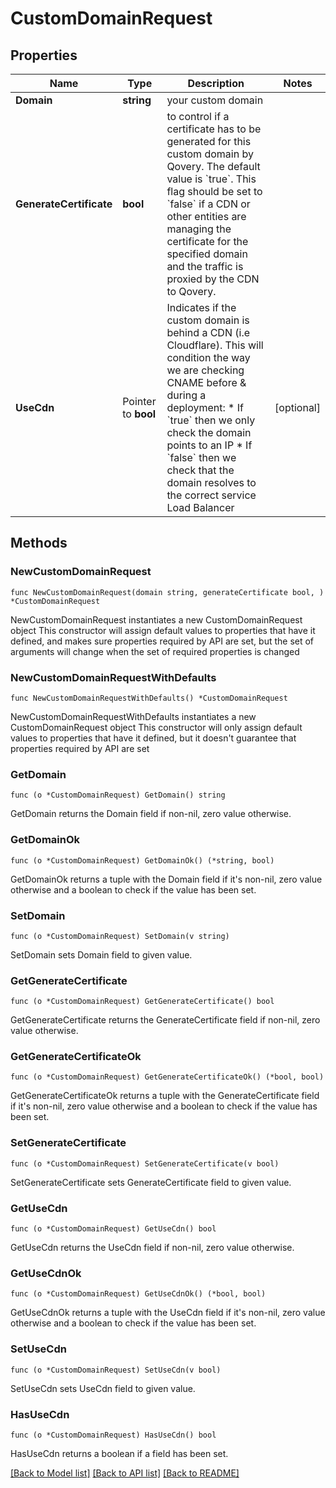 # CustomDomainRequest

## Properties

Name | Type | Description | Notes
------------ | ------------- | ------------- | -------------
**Domain** | **string** | your custom domain | 
**GenerateCertificate** | **bool** | to control if a certificate has to be generated for this custom domain by Qovery. The default value is &#x60;true&#x60;. This flag should be set to &#x60;false&#x60; if a CDN or other entities are managing the certificate for the specified domain and the traffic is proxied by the CDN to Qovery. | 
**UseCdn** | Pointer to **bool** | Indicates if the custom domain is behind a CDN (i.e Cloudflare). This will condition the way we are checking CNAME before &amp; during a deployment: * If &#x60;true&#x60; then we only check the domain points to an IP * If &#x60;false&#x60; then we check that the domain resolves to the correct service Load Balancer  | [optional] 

## Methods

### NewCustomDomainRequest

`func NewCustomDomainRequest(domain string, generateCertificate bool, ) *CustomDomainRequest`

NewCustomDomainRequest instantiates a new CustomDomainRequest object
This constructor will assign default values to properties that have it defined,
and makes sure properties required by API are set, but the set of arguments
will change when the set of required properties is changed

### NewCustomDomainRequestWithDefaults

`func NewCustomDomainRequestWithDefaults() *CustomDomainRequest`

NewCustomDomainRequestWithDefaults instantiates a new CustomDomainRequest object
This constructor will only assign default values to properties that have it defined,
but it doesn't guarantee that properties required by API are set

### GetDomain

`func (o *CustomDomainRequest) GetDomain() string`

GetDomain returns the Domain field if non-nil, zero value otherwise.

### GetDomainOk

`func (o *CustomDomainRequest) GetDomainOk() (*string, bool)`

GetDomainOk returns a tuple with the Domain field if it's non-nil, zero value otherwise
and a boolean to check if the value has been set.

### SetDomain

`func (o *CustomDomainRequest) SetDomain(v string)`

SetDomain sets Domain field to given value.


### GetGenerateCertificate

`func (o *CustomDomainRequest) GetGenerateCertificate() bool`

GetGenerateCertificate returns the GenerateCertificate field if non-nil, zero value otherwise.

### GetGenerateCertificateOk

`func (o *CustomDomainRequest) GetGenerateCertificateOk() (*bool, bool)`

GetGenerateCertificateOk returns a tuple with the GenerateCertificate field if it's non-nil, zero value otherwise
and a boolean to check if the value has been set.

### SetGenerateCertificate

`func (o *CustomDomainRequest) SetGenerateCertificate(v bool)`

SetGenerateCertificate sets GenerateCertificate field to given value.


### GetUseCdn

`func (o *CustomDomainRequest) GetUseCdn() bool`

GetUseCdn returns the UseCdn field if non-nil, zero value otherwise.

### GetUseCdnOk

`func (o *CustomDomainRequest) GetUseCdnOk() (*bool, bool)`

GetUseCdnOk returns a tuple with the UseCdn field if it's non-nil, zero value otherwise
and a boolean to check if the value has been set.

### SetUseCdn

`func (o *CustomDomainRequest) SetUseCdn(v bool)`

SetUseCdn sets UseCdn field to given value.

### HasUseCdn

`func (o *CustomDomainRequest) HasUseCdn() bool`

HasUseCdn returns a boolean if a field has been set.


[[Back to Model list]](../README.md#documentation-for-models) [[Back to API list]](../README.md#documentation-for-api-endpoints) [[Back to README]](../README.md)


